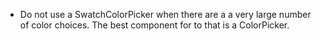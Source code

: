 - Do not use a SwatchColorPicker when there are a a very large number of color choices. The best component for to that is a ColorPicker.
